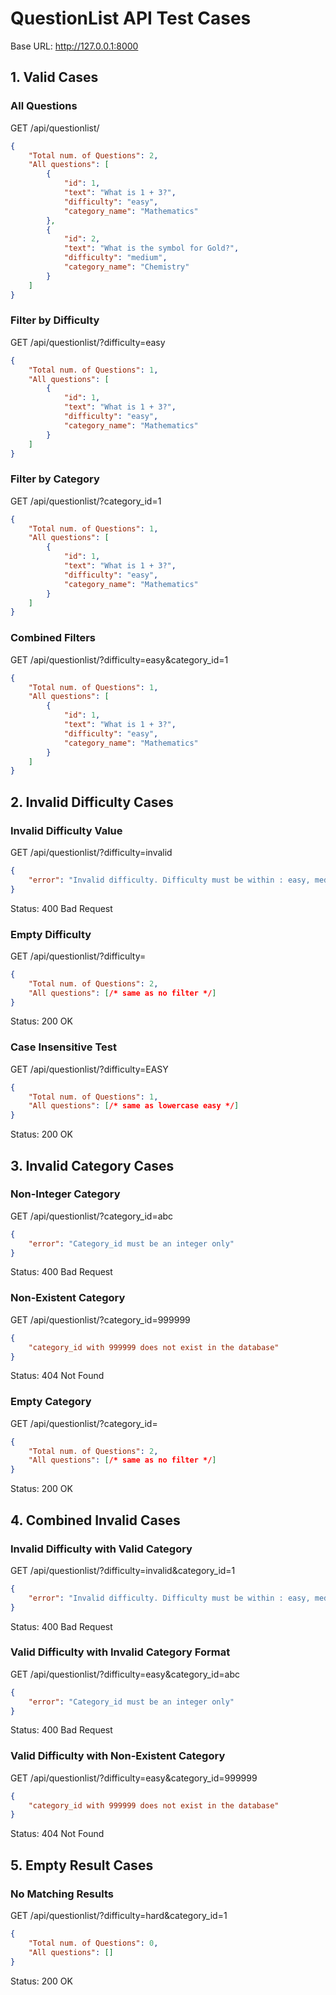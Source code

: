 # QuestionList API Test Cases
Base URL: http://127.0.0.1:8000

## 1. Valid Cases

### All Questions
GET /api/questionlist/
```json
{
    "Total num. of Questions": 2,
    "All questions": [
        {
            "id": 1,
            "text": "What is 1 + 3?",
            "difficulty": "easy",
            "category_name": "Mathematics"
        },
        {
            "id": 2,
            "text": "What is the symbol for Gold?",
            "difficulty": "medium",
            "category_name": "Chemistry"
        }
    ]
}
```

### Filter by Difficulty
GET /api/questionlist/?difficulty=easy
```json
{
    "Total num. of Questions": 1,
    "All questions": [
        {
            "id": 1,
            "text": "What is 1 + 3?",
            "difficulty": "easy",
            "category_name": "Mathematics"
        }
    ]
}
```

### Filter by Category
GET /api/questionlist/?category_id=1
```json
{
    "Total num. of Questions": 1,
    "All questions": [
        {
            "id": 1,
            "text": "What is 1 + 3?",
            "difficulty": "easy",
            "category_name": "Mathematics"
        }
    ]
}
```

### Combined Filters
GET /api/questionlist/?difficulty=easy&category_id=1
```json
{
    "Total num. of Questions": 1,
    "All questions": [
        {
            "id": 1,
            "text": "What is 1 + 3?",
            "difficulty": "easy",
            "category_name": "Mathematics"
        }
    ]
}
```

## 2. Invalid Difficulty Cases

### Invalid Difficulty Value
GET /api/questionlist/?difficulty=invalid
```json
{
    "error": "Invalid difficulty. Difficulty must be within : easy, medium, hard"
}
```
Status: 400 Bad Request

### Empty Difficulty
GET /api/questionlist/?difficulty=
```json
{
    "Total num. of Questions": 2,
    "All questions": [/* same as no filter */]
}
```
Status: 200 OK

### Case Insensitive Test
GET /api/questionlist/?difficulty=EASY
```json
{
    "Total num. of Questions": 1,
    "All questions": [/* same as lowercase easy */]
}
```
Status: 200 OK

## 3. Invalid Category Cases

### Non-Integer Category
GET /api/questionlist/?category_id=abc
```json
{
    "error": "Category_id must be an integer only"
}
```
Status: 400 Bad Request

### Non-Existent Category
GET /api/questionlist/?category_id=999999
```json
{
    "category_id with 999999 does not exist in the database"
}
```
Status: 404 Not Found

### Empty Category
GET /api/questionlist/?category_id=
```json
{
    "Total num. of Questions": 2,
    "All questions": [/* same as no filter */]
}
```
Status: 200 OK

## 4. Combined Invalid Cases

### Invalid Difficulty with Valid Category
GET /api/questionlist/?difficulty=invalid&category_id=1
```json
{
    "error": "Invalid difficulty. Difficulty must be within : easy, medium, hard"
}
```
Status: 400 Bad Request

### Valid Difficulty with Invalid Category Format
GET /api/questionlist/?difficulty=easy&category_id=abc
```json
{
    "error": "Category_id must be an integer only"
}
```
Status: 400 Bad Request

### Valid Difficulty with Non-Existent Category
GET /api/questionlist/?difficulty=easy&category_id=999999
```json
{
    "category_id with 999999 does not exist in the database"
}
```
Status: 404 Not Found

## 5. Empty Result Cases

### No Matching Results
GET /api/questionlist/?difficulty=hard&category_id=1
```json
{
    "Total num. of Questions": 0,
    "All questions": []
}
```
Status: 200 OK
